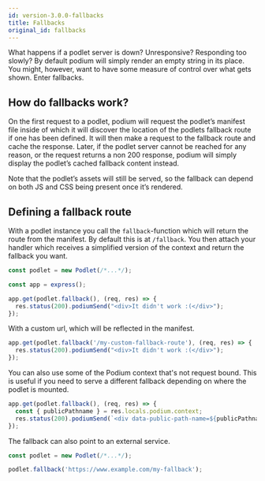 ```yaml
---
id: version-3.0.0-fallbacks
title: Fallbacks
original_id: fallbacks
---
```


What happens if a podlet server is down? Unresponsive? Responding too slowly? By default podium will simply render an empty string in its place. You might, however, want to have some measure of control over what gets shown. Enter fallbacks.

## How do fallbacks work?

On the first request to a podlet, podium will request the podlet’s manifest file inside of which it will discover the location of the podlets fallback route if one has been defined. It will then make a request to the fallback route and cache the response. Later, if the podlet server cannot be reached for any reason, or the request returns a non 200 response, podium will simply display the podlet’s cached fallback content instead.

Note that the podlet’s assets will still be served, so the fallback can depend on both JS and CSS being present once it’s rendered.

## Defining a fallback route

With a podlet instance you call the `fallback`-function which will return the route from the manifest. By default this is at `/fallback`. You then attach your handler which receives a simplified version of the context and return the fallback you want.

```js
const podlet = new Podlet(/*...*/);

const app = express();

app.get(podlet.fallback(), (req, res) => {
  res.status(200).podiumSend("<div>It didn't work :(</div>");
});
```

With a custom url, which will be reflected in the manifest.

```js
app.get(podlet.fallback('/my-custom-fallback-route'), (req, res) => {
  res.status(200).podiumSend("<div>It didn't work :(</div>");
});
```

You can also use some of the Podium context that's not request bound. This is useful if you need to serve a different fallback depending on where the podlet is mounted.

```js
app.get(podlet.fallback(), (req, res) => {
  const { publicPathname } = res.locals.podium.context;
  res.status(200).podiumSend(`<div data-public-path-name=${publicPathname}>It didn't work :(</div>`);
});
```

The fallback can also point to an external service.

```js
const podlet = new Podlet(/*...*/);

podlet.fallback('https://www.example.com/my-fallback');
```
